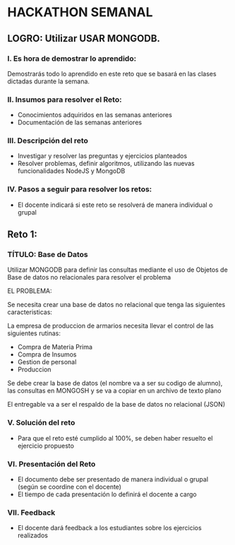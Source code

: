 # HACKATHON SEMANAL

## LOGRO: Utilizar USAR MONGODB. 

### I.	Es hora de demostrar lo aprendido:
Demostrarás todo lo aprendido en este reto que se basará en las clases dictadas durante la semana.
### II.	Insumos para resolver el Reto:
- Conocimientos adquiridos en las semanas anteriores
- Documentación de las semanas anteriores

### III.	Descripción del reto
- Investigar y resolver las preguntas y ejercicios planteados
- Resolver problemas, definir algoritmos, utilizando las nuevas funcionalidades NodeJS y MongoDB

### IV.	Pasos a seguir para resolver los retos: 

- El docente indicará si este reto se resolverá de manera individual o grupal

## Reto 1:

### TÍTULO: Base de Datos

Utilizar MONGODB para definir las consultas mediante el uso de Objetos de Base de datos no relacionales para resolver el problema

EL PROBLEMA: 

Se necesita crear una base de datos no relacional que tenga las siguientes caracteristicas:

La empresa de produccion de armarios necesita llevar el control de las siguientes rutinas:

- Compra de Materia Prima
- Compra de Insumos
- Gestion de personal
- Produccion

Se debe crear la base de datos (el nombre va a ser su codigo de alumno), las consultas en MONGOSH y se va a copiar en un archivo de texto plano

El entregable va a ser el respaldo de la base de datos no relacional (JSON)

### V.	Solución del reto

- Para que el reto esté cumplido al 100%, se deben haber resuelto el ejercicio propuesto

### VI.	Presentación del Reto
- El documento debe ser presentado de manera individual o grupal (según se coordine con el docente)
- El tiempo de cada presentación lo definirá el docente a cargo

### VII.	Feedback
- El docente dará feedback a los estudiantes sobre los ejercicios realizados

